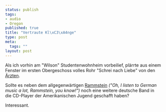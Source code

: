 ```yaml
--- 
status: publish
tags: 
- audio
- Oregon
published: true
title: "Vertraute Kl\xC3\xA4nge"
type: post
meta: 
  tags: ""
layout: post
---
```

Als ich vorhin am "Wilson" Studentenwohnheim vorbeilief, plärrte aus einem Fenster im ersten Obergeschoss volles Rohr "Schrei nach Liebe" von den <a href="http://de.wikipedia.org/wiki/Die_%C3%A4rzte">Ärzten</a>.

Sollte es neben dem allgegenwärtigen <a href="http://de.wikipedia.org/wiki/Rammstein">Rammstein</a> <em>("Oh, I listen to German music a lot, Rammstein, you know!")</em> noch eine weitere deutsche Band in die CD-Player der Amerikanischen Jugend geschafft haben?

Interessant.
